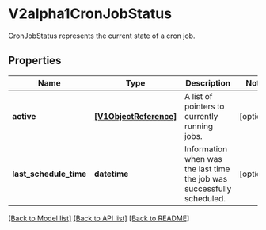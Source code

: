 # V2alpha1CronJobStatus

CronJobStatus represents the current state of a cron job.

## Properties
Name | Type | Description | Notes
------------ | ------------- | ------------- | -------------
**active** | [**[V1ObjectReference]**](V1ObjectReference.md) | A list of pointers to currently running jobs. | [optional] 
**last_schedule_time** | **datetime** | Information when was the last time the job was successfully scheduled. | [optional] 

[[Back to Model list]](../README.md#documentation-for-models) [[Back to API list]](../README.md#documentation-for-api-endpoints) [[Back to README]](../README.md)


